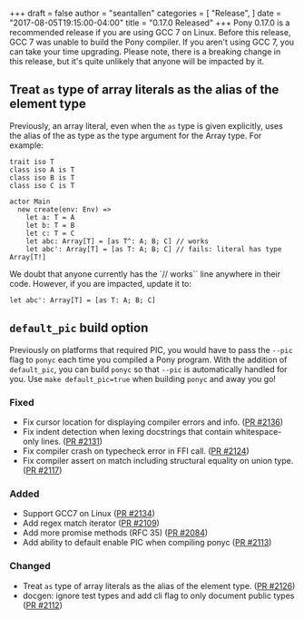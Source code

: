 +++
draft = false
author = "seantallen"
categories = [
    "Release",
]
date = "2017-08-05T19:15:00-04:00"
title = "0.17.0 Released"
+++
Pony 0.17.0 is a recommended release if you are using GCC 7 on Linux. Before this release, GCC 7 was unable to build the Pony compiler. If you aren't using GCC 7, you can take your time upgrading. Please note, there is a breaking change in this release, but it's quite unlikely that anyone will be impacted by it.

<!--more-->

## Treat `as` type of array literals as the alias of the element type

Previously, an array literal, even when the `as` type is given explicitly, uses the alias of the as type as the type argument for the Array type. For example:

```pony
trait iso T
class iso A is T
class iso B is T
class iso C is T

actor Main
  new create(env: Env) =>
    let a: T = A
    let b: T = B
    let c: T = C
    let abc: Array[T] = [as T^: A; B; C] // works
    let abc': Array[T] = [as T: A; B; C] // fails: literal has type Array[T!]
```

We doubt that anyone currently has the `// works`` line anywhere in their code. However, if you are impacted, update it to:

```pony
let abc': Array[T] = [as T: A; B; C]
```

## `default_pic` build option

Previously on platforms that required PIC, you would have to pass the `--pic` flag to `ponyc` each time you compiled a Pony program. With the addition of `default_pic`, you can build `ponyc` so that `--pic` is automatically handled for you. Use `make default_pic=true` when building `ponyc` and away you go!

### Fixed

- Fix cursor location for displaying compiler errors and info. ([PR #2136](https://github.com/ponylang/ponyc/pull/2136))
- Fix indent detection when lexing docstrings that contain whitespace-only lines. ([PR #2131](https://github.com/ponylang/ponyc/pull/2131))
- Fix compiler crash on typecheck error in FFI call. ([PR #2124](https://github.com/ponylang/ponyc/pull/2124))
- Fix compiler assert on match including structural equality on union type. ([PR #2117](https://github.com/ponylang/ponyc/pull/2117))

### Added

- Support GCC7 on Linux ([PR #2134](https://github.com/ponylang/ponyc/pull/2134))
- Add regex match iterator ([PR #2109](https://github.com/ponylang/ponyc/pull/2109))
- Add more promise methods (RFC 35) ([PR #2084](https://github.com/ponylang/ponyc/pull/2084))
- Add ability to default enable PIC when compiling ponyc ([PR #2113](https://github.com/ponylang/ponyc/pull/2113))

### Changed

- Treat `as` type of array literals as the alias of the element type. ([PR #2126](https://github.com/ponylang/ponyc/pull/2126))
- docgen: ignore test types and add cli flag to only document public types ([PR #2112](https://github.com/ponylang/ponyc/pull/2112))
